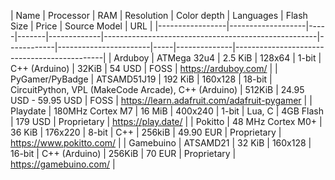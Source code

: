 | Name            | Processor     | RAM   | Resolution | Color depth | Languages                                           | Flash Size | Price     | Source Model | URL                                       |
|-----------------|-------------------|-----|-------|-------------|-----------------------------------------------------|------------|-----------------------|-----|--------------|---------------------------------------------|
| Arduboy         | ATMega 32u4     | 2.5 KiB  | 128x64     | 1-bit       | C++ (Arduino)                                       | 32KiB      | 54 USD           | FOSS         | https://arduboy.com/                        |
| PyGamer/PyBadge | ATSAMD51J19  |  192 KiB   | 160x128    | 18-bit      | CircuitPython, VPL (MakeCode Arcade), C++ (Arduino) | 512KiB      | 24.95 USD - 59.95 USD | FOSS         | https://learn.adafruit.com/adafruit-pygamer |
| Playdate        | 180MHz Cortex M7 | 16 MiB | 400x240    | 1-bit       | Lua, C                                              | 4GB Flash  | 179 USD            |  Proprietary  | https://play.date/                          |
| Pokitto         | 48 MHz Cortex M0+ | 36 KiB | 176x220    | 8-bit       | C++                                                 | 256kiB      | 49.90 EUR        |    Proprietary  | https://www.pokitto.com/                    |
| Gamebuino       | ATSAMD21   |   32 KiB    | 160x128    | 16-bit      | C++ (Arduino)                                       | 256KiB      | 70 EUR           | Proprietary  | https://gamebuino.com/                      |

